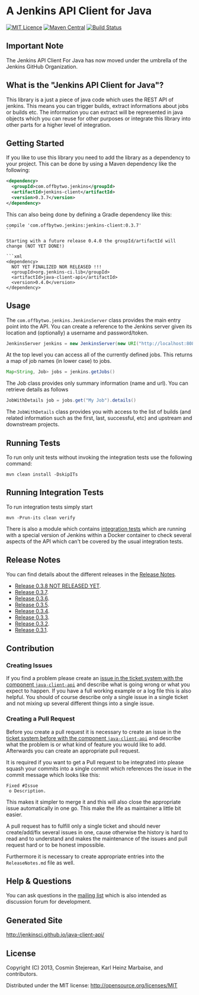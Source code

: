 # A Jenkins API Client for Java

[![MIT Licence](https://img.shields.io/github/license/jenkinsci/java-client-api.svg?label=License)](http://opensource.org/licenses/MIT)
[![Maven Central](https://img.shields.io/maven-central/v/com.offbytwo.jenkins/jenkins-client.svg?label=Maven%20Central)](http://search.maven.org/#search%7Cga%7C1%7Cg%3A%22com.offbytwo.jenkins%22%20a%3A%22jenkins-client%22)
[![Build Status](https://travis-ci.org/jenkinsci/java-client-api.svg?branch=master)](https://travis-ci.org/jenkinsci/java-client-api)

## Important Note

The Jenkins API Client For Java has now moved under the umbrella of the Jenkins GitHub Organization.

## What is the "Jenkins API Client for Java"?

This library is a just a piece of java code which uses the REST API of jenkins.
This means you can trigger builds, extract informations about jobs or builds
etc. The information you can extract will be represented in java objects which
you can reuse for other purposes or integrate this library into other parts for
a higher level of integration.
 
## Getting Started

If you like to use this library you need to add the library as a dependency
to your project. This can be done by using a Maven dependency like the following: 

```xml
<dependency>
  <groupId>com.offbytwo.jenkins</groupId>
  <artifactId>jenkins-client</artifactId>
  <version>0.3.7</version>
</dependency>
```

This can also being done by defining a Gradle dependency like this:

```
compile 'com.offbytwo.jenkins:jenkins-client:0.3.7'
``

Starting with a future release 0.4.0 the groupId/artifactId will change (NOT YET DONE!)

```xml
<dependency>
  NOT YET FINALIZED NOR RELEASED !!!
  <groupId>org.jenkins-ci.lib</groupId>
  <artifactId>java-client-api</artifactId>
  <version>0.4.0</version>
</dependency>
```

## Usage

The `com.offbytwo.jenkins.JenkinsServer` class provides the main entry
point into the API. You can create a reference to the Jenkins server
given its location and (optionally) a username and password/token.

```java
JenkinsServer jenkins = new JenkinsServer(new URI("http://localhost:8080/jenkins"), "admin", "password")
```

At the top level you can access all of the currently defined
jobs. This returns a map of job names (in lower case) to jobs.

```java
Map<String, Job> jobs = jenkins.getJobs()
```

The Job class provides only summary information (name and url). You can retrieve details as follows

```java
JobWithDetails job = jobs.get("My Job").details()
```

The `JobWithDetails` class provides you with access to the list of
builds (and related information such as the first, last, successful,
etc) and upstream and downstream projects.

## Running Tests
To run only unit tests without invoking the integration tests use the following command:

```
mvn clean install -DskipITs
```

## Running Integration Tests
To run integration tests simply start

```
mvn -Prun-its clean verify
```

There is also a module which contains [integration tests][integration-tests] 
which are running with a special version of Jenkins
within a Docker container to check several aspects of the API which can't be
covered by the usual integration tests.

## Release Notes

You can find details about the different releases in the [Release Notes](https://github.com/jenkinsci/java-client-api/blob/master/ReleaseNotes.md).

 * [Release 0.3.8 NOT RELEASED YET](https://github.com/jenkinsci/java-client-api/blob/master/ReleaseNotes.md#release-038).
 * [Release 0.3.7](https://github.com/jenkinsci/java-client-api/blob/master/ReleaseNotes.md#release-037).
 * [Release 0.3.6](https://github.com/jenkinsci/java-client-api/blob/master/ReleaseNotes.md#release-036).
 * [Release 0.3.5](https://github.com/jenkinsci/java-client-api/blob/master/ReleaseNotes.md#release-035).
 * [Release 0.3.4](https://github.com/jenkinsci/java-client-api/blob/master/ReleaseNotes.md#release-034).
 * [Release 0.3.3](https://github.com/jenkinsci/java-client-api/blob/master/ReleaseNotes.md#release-033).
 * [Release 0.3.2](https://github.com/jenkinsci/java-client-api/blob/master/ReleaseNotes.md#release-032).
 * [Release 0.3.1](https://github.com/jenkinsci/java-client-api/blob/master/ReleaseNotes.md#release-031).

## Contribution

### Creating Issues

If you find a problem please create an 
[issue in the ticket system with the component `java-client-api`](https://issues.jenkins-ci.org/projects/JENKINS/)
and describe what is going wrong or what you expect to happen.
If you have a full working example or a log file this is also helpful.
You should of course describe only a single issue in a single ticket and not 
mixing up several different things into a single issue.

### Creating a Pull Request

Before you create a pull request it is necessary to create an issue in
the [ticket system before with the component `java-client-api`](https://issues.jenkins-ci.org/browse/JENKINS)
and describe what the problem is or what kind of feature you would like
to add. Afterwards you can create an appropriate pull request.

It is required if you want to get a Pull request to be integrated into please
squash your commits into a single commit which references the issue in the
commit message which looks like this:

```
Fixed #Issue
 o Description.
```

This makes it simpler to merge it and this will also close the
appropriate issue automatically in one go. This make the life as 
maintainer a little bit easier.

A pull request has to fulfill only a single ticket and should never
create/add/fix several issues in one, cause otherwise the history is hard to
read and to understand and makes the maintenance of the issues and pull request
hard or to be honest impossible.

Furthermore it is necessary to create appropriate entries into the `ReleaseNotes.md`
file as well.


## Help & Questions

You can ask questions in the [mailing list](https://groups.google.com/d/forum/java-client-api)
 which is also intended as discussion forum for development.

## Generated Site

http://jenkinsci.github.io/java-client-api/

## License

Copyright (C) 2013, Cosmin Stejerean, Karl Heinz Marbaise, and contributors.

Distributed under the MIT license: http://opensource.org/licenses/MIT

[integration-tests]: https://github.com/jenkinsci/java-client-api/tree/master/jenkins-client-it-docker
